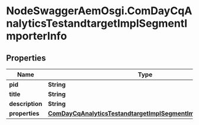 # NodeSwaggerAemOsgi.ComDayCqAnalyticsTestandtargetImplSegmentImporterInfo

## Properties
Name | Type | Description | Notes
------------ | ------------- | ------------- | -------------
**pid** | **String** |  | [optional] 
**title** | **String** |  | [optional] 
**description** | **String** |  | [optional] 
**properties** | [**ComDayCqAnalyticsTestandtargetImplSegmentImporterProperties**](ComDayCqAnalyticsTestandtargetImplSegmentImporterProperties.md) |  | [optional] 


